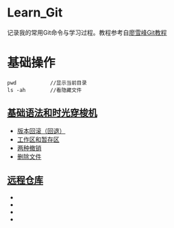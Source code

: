 # Learn_Git
记录我的常用Git命令与学习过程。教程参考自[廖雪峰Git教程](https://www.liaoxuefeng.com/wiki/896043488029600)  
# 基础操作
```
pwd           //显示当前目录
ls -ah        //看隐藏文件
```
## [基础语法和时光穿梭机](./basic_grammer.md)
- [版本回滚（回退）](./basic_grammer.md#1)
- [工作区和暂存区](./basic_grammer.md#2)
- [两种撤销](./basic_grammer.md#3)
- [删除文件](./basic_grammer.md#4) 

## [远程仓库](./remote_repository.md)
- [](./remote_repository.md#1)
- [](./remote_repository.md#2)
- [](./remote_repository.md#3)
- [](./remote_repository.md#4)  

